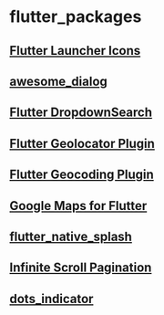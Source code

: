 # flutter_packages

## [Flutter Launcher Icons](https://pub.dev/packages/flutter_launcher_icons)
## [awesome_dialog](https://pub.dev/packages/awesome_dialog)
## [Flutter DropdownSearch](https://pub.dev/packages/dropdown_search)
## [Flutter Geolocator Plugin](https://pub.dev/packages/geolocator)
## [Flutter Geocoding Plugin](https://pub.dev/packages/geocoding)
## [Google Maps for Flutter](https://pub.dev/packages/google_maps_flutter)
## [flutter_native_splash](https://pub.dev/packages/flutter_native_splash)
## [Infinite Scroll Pagination](https://pub.dev/packages/infinite_scroll_pagination)
## [dots_indicator](https://pub.dev/packages/dots_indicator)
